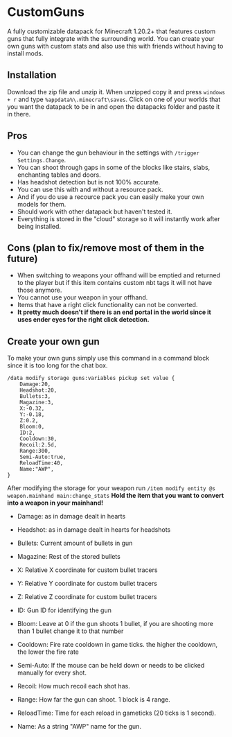 # CustomGuns
A fully customizable datapack for Minecraft 1.20.2+ that features custom guns that fully integrate with the surrounding world.
You can create your own guns with custom stats and also use this with friends without having to install mods.

## Installation
Download the zip file and unzip it. When unzipped copy it and press `windows + r` and type `%appdata%\.minecraft\saves`. Click on one of
your worlds that you want the datapack to be in and open the datapacks folder and paste it in there.

## Pros
- You can change the gun behaviour in the settings with `/trigger Settings.Change`.
- You can shoot through gaps in some of the blocks like stairs, slabs, enchanting tables and doors.
- Has headshot detection but is not 100% accurate.
- You can use this with and without a resource pack.
- And if you do use a recource pack you can easily make your own models for them.
- Should work with other datapack but haven't tested it.
- Everything is stored in the "cloud" storage so it will instantly work after being installed.

## Cons (plan to fix/remove most of them in the future) 
- When switching to weapons your offhand will be emptied and returned to the player but if this item contains custom nbt tags
  it will not have those anymore.
- You cannot use your weapon in your offhand.
- Items that have a right click functionality can not be converted.
- **It pretty much doesn't if there is an end portal in the world since it uses ender eyes for the right click detection.**

## Create your own gun
To make your own guns simply use this command in a command block since it is too long for the chat box.
```
/data modify storage guns:variables pickup set value {
    Damage:20,
    Headshot:20,
    Bullets:3,
    Magazine:3,
    X:-0.32,
    Y:-0.18,
    Z:0.2,
    Bloom:0,
    ID:2,
    Cooldown:30,
    Recoil:2.5d,
    Range:300,
    Semi-Auto:true,
    ReloadTime:40,
    Name:"AWP",
}
```

After modifying the storage for your weapon run
```/item modify entity @s weapon.mainhand main:change_stats```
**Hold the item that you want to convert into a weapon in your mainhand!**

- Damage: as in damage dealt in hearts
- Headshot: as in damage dealt in hearts for headshots
- Bullets: Current amount of bullets in gun
- Magazine: Rest of the stored bullets
  
- X: Relative X coordinate for custom bullet tracers
- Y: Relative Y coordinate for custom bullet tracers
- Z: Relative Z coordinate for custom bullet tracers

- ID: Gun ID for identifying the gun
- Bloom: Leave at 0 if the gun shoots 1 bullet, if you are shooting more than 1 bullet change it to that number
- Cooldown: Fire rate cooldown in game ticks. the higher the cooldown, the lower the fire rate
- Semi-Auto: If the mouse can be held down or needs to be clicked manually for every shot.
- Recoil: How much recoil each shot has.
- Range: How far the gun can shoot. 1 block is 4 range.
- ReloadTime: Time for each reload in gameticks (20 ticks is 1 second).
- Name: As a string "AWP" name for the gun.

